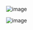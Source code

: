 ![image](https://github.com/prashantjagtap2909/Old-Question-Paper-/assets/93985255/507153fb-0571-47a4-9803-7d129760547b)

![image](https://github.com/prashantjagtap2909/Old-Question-Paper-/assets/93985255/071d413a-e332-4e63-b3dd-3b83601b9bd7)
